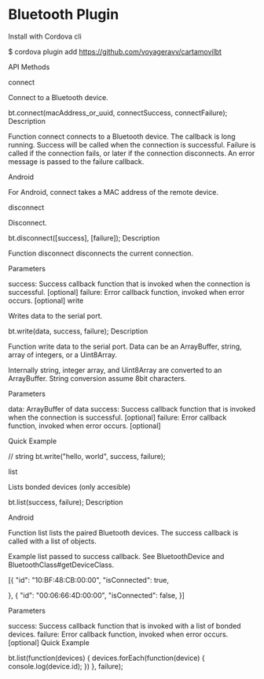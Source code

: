 # Bluetooth Plugin

Install with Cordova cli

$ cordova plugin add https://github.com/voyageravv/cartamovilbt


API
Methods

connect

Connect to a Bluetooth device.

bt.connect(macAddress_or_uuid, connectSuccess, connectFailure);
Description

Function connect connects to a Bluetooth device. The callback is long running. Success will be called when the connection is successful. Failure is called if the connection fails, or later if the connection disconnects. An error message is passed to the failure callback.

Android

For Android, connect takes a MAC address of the remote device.

disconnect

Disconnect.

bt.disconnect([success], [failure]);
Description

Function disconnect disconnects the current connection.

Parameters

success: Success callback function that is invoked when the connection is successful. [optional]
failure: Error callback function, invoked when error occurs. [optional]
write

Writes data to the serial port.

bt.write(data, success, failure);
Description

Function write data to the serial port. Data can be an ArrayBuffer, string, array of integers, or a Uint8Array.

Internally string, integer array, and Uint8Array are converted to an ArrayBuffer. String conversion assume 8bit characters.

Parameters

data: ArrayBuffer of data
success: Success callback function that is invoked when the connection is successful. [optional]
failure: Error callback function, invoked when error occurs. [optional]


Quick Example

// string
bt.write("hello, world", success, failure);


list

Lists bonded devices (only accesible) 

bt.list(success, failure);
Description

Android

Function list lists the paired Bluetooth devices. The success callback is called with a list of objects.

Example list passed to success callback. See BluetoothDevice and BluetoothClass#getDeviceClass.

[{
    "id": "10:BF:48:CB:00:00",
    "isConnected": true,
 
}, {
    "id": "00:06:66:4D:00:00",
    "isConnected": false,
}]

Parameters

success: Success callback function that is invoked with a list of bonded devices.
failure: Error callback function, invoked when error occurs. [optional]
Quick Example

bt.list(function(devices) {
    devices.forEach(function(device) {
        console.log(device.id);
    })
}, failure);

